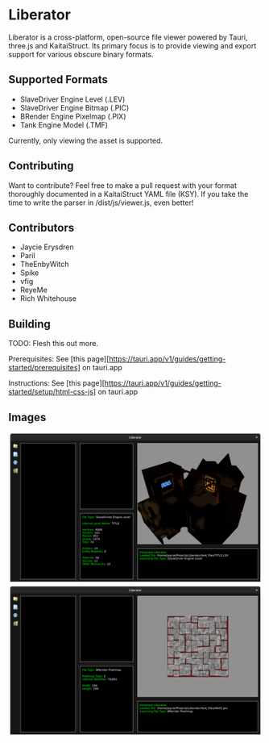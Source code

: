 # Liberator
 
Liberator is a cross-platform, open-source file viewer powered by Tauri, three.js and KaitaiStruct. Its primary focus is to provide viewing and export support for various obscure binary formats.

## Supported Formats

- SlaveDriver Engine Level (.LEV)
- SlaveDriver Engine Bitmap (.PIC)
- BRender Engine Pixelmap (.PIX)
- Tank Engine Model (.TMF)

Currently, only viewing the asset is supported.

## Contributing

Want to contribute? Feel free to make a pull request with your format thoroughly documented in a KaitaiStruct YAML file (KSY). If you take the time to write the parser in /dist/js/viewer.js, even better!

## Contributors

- Jaycie Erysdren
- Paril
- TheEnbyWitch
- Spike
- vfig
- ReyeMe
- Rich Whitehouse

## Building

TODO: Flesh this out more.

Prerequisites: See [this page][https://tauri.app/v1/guides/getting-started/prerequisites] on tauri.app 

Instructions: See [this page][https://tauri.app/v1/guides/getting-started/setup/html-css-js] on tauri.app

## Images

![A view of the software Liberator, with a level from Quake for the Sega Saturn loaded in the asset viewport.](/meta/images/liberator_quakelev.png)
![A view of the software Liberator, with a texture from the BRender engine loaded in the asset viewport.](/meta/images/liberator_brenderpix.png)